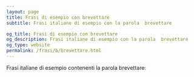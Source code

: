 ```yaml
---
layout: page
title: Frasi di esempio con brevettare 
subtitle: Frasi italiane di esempio con la parola  brevettare

og_title: Frasi di esempio con brevettare 
og_description: Frasi italiane di esempio con la parola  brevettare
og_type: website
permalink: /frasi/b/brevettare.html
---
```


Frasi italiane di esempio contenenti la parola brevettare:


